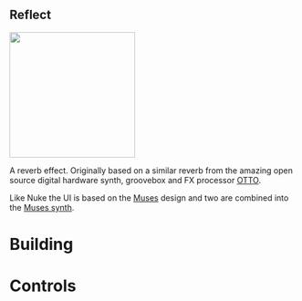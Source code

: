 ## Reflect

<img src="../images/reflect-screenshot.png" style="width:220px;">

A reverb effect. Originally based on a similar reverb from the amazing open source digital hardware synth, groovebox and FX processor [OTTO](https://github.com/OTTO-project/OTTO).

Like Nuke the UI is based on the [Muses](https://muses-dmi.github.io/) design and 
two are combined into the [Muses synth](https://github.com/bgaster/aa_examples/muses).

# Building

# Controls

